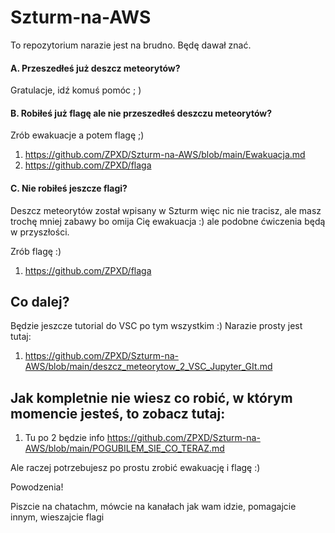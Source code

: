 # Szturm-na-AWS

To repozytorium narazie jest na brudno. Będę dawał znać.


#### A. Przeszedłeś już deszcz meteorytów?

Gratulacje, idź komuś pomóc ; )

#### B. Robiłeś już flagę ale nie przeszedłeś deszczu meteorytów?

Zrób ewakuacje a potem flagę ;)
1. https://github.com/ZPXD/Szturm-na-AWS/blob/main/Ewakuacja.md
2. https://github.com/ZPXD/flaga

#### C. Nie robiłeś jeszcze flagi?

Deszcz meteorytów został wpisany w Szturm więc nic nie tracisz, ale masz trochę mniej zabawy bo omija Cię ewakuacja :) ale podobne ćwiczenia będą w przyszłości.

Zrób flagę :)
1. https://github.com/ZPXD/flaga



## Co dalej?

Będzie jeszcze tutorial do VSC po tym wszystkim :) Narazie prosty jest tutaj:
1. https://github.com/ZPXD/Szturm-na-AWS/blob/main/deszcz_meteorytow_2_VSC_Jupyter_GIt.md


## Jak kompletnie nie wiesz co robić, w którym momencie jesteś, to zobacz tutaj:

1. Tu po 2 będzie info https://github.com/ZPXD/Szturm-na-AWS/blob/main/POGUBILEM_SIE_CO_TERAZ.md

Ale raczej potrzebujesz po prostu zrobić ewakuację i flagę :)


Powodzenia!

Piszcie na chatachm, mówcie na kanałach jak wam idzie, pomagajcie innym, wieszajcie flagi
